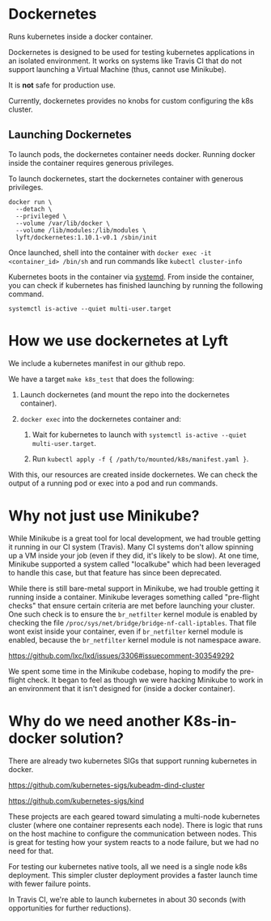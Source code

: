 # Dockernetes

Runs kubernetes inside a docker container.

Dockernetes is designed to be used for testing kubernetes applications in an isolated environment. It works on systems like Travis CI that do not support launching a Virtual Machine (thus, cannot use Minikube).

It is **not** safe for production use.

Currently, dockernetes provides no knobs for custom configuring the k8s cluster.

## Launching Dockernetes

To launch pods, the dockernetes container needs docker. Running docker inside the container requires generous privileges. 

To launch dockernetes, start the dockernetes container with generous privileges.

```
docker run \
  --detach \
  --privileged \
  --volume /var/lib/docker \
  --volume /lib/modules:/lib/modules \
  lyft/dockernetes:1.10.1-v0.1 /sbin/init
```

Once launched, shell into the container with `docker exec -it <container_id> /bin/sh` and run commands like ``kubectl cluster-info``  

Kubernetes boots in the container via [systemd](https://www.freedesktop.org/wiki/Software/systemd/). From inside the container, you can check if kubernetes has finished launching by running the following command.

``systemctl is-active --quiet multi-user.target``

# How we use dockernetes at Lyft

We include a kubernetes manifest in our github repo.

We have a target `make k8s_test` that does the following:

  1. Launch dockernetes (and mount the repo into the dockernetes container).

  1. `docker exec` into the dockernetes container and:

     1. Wait for kubernetes to launch with `systemctl is-active --quiet multi-user.target`.

     1. Run `kubectl apply -f { /path/to/mounted/k8s/manifest.yaml }`.

With this, our resources are created inside dockernetes. We can check the output of a running pod or exec into a pod and run commands. 

# Why not just use Minikube?

While Minikube is a great tool for local development, we had trouble getting it running in our CI system (Travis). Many CI systems don't allow spinning up a VM inside your job (even if they did, it's likely to be slow). At one time, Minikube supported a system called "localkube" which had been leveraged to handle this case, but that feature has since been deprecated.

While there is still bare-metal support in Minikube, we had trouble getting it running inside a container. Minikube leverages something called "pre-flight checks" that ensure certain criteria are met before launching your cluster. One such check is to ensure the ``br_netfilter`` kernel module is enabled by checking the file ``/proc/sys/net/bridge/bridge-nf-call-iptables``. That file wont exist inside your container, even if ``br_netfilter`` kernel module is enabled, because the ``br_netfilter`` kernel module is not namespace aware. 

https://github.com/lxc/lxd/issues/3306#issuecomment-303549292

We spent some time in the Minikube codebase, hoping to modify the pre-flight check. It began to feel as though we were hacking Minikube to work in an environment that it isn't designed for (inside a docker container).

# Why do we need another K8s-in-docker solution?

There are already two kubernetes SIGs that support running kubernetes in docker.

https://github.com/kubernetes-sigs/kubeadm-dind-cluster

https://github.com/kubernetes-sigs/kind

These projects are each geared toward simulating a multi-node kubernetes cluster (where one container represents each node). There is logic that runs on the host machine to configure the communication between nodes. This is great for testing how your system reacts to a node failure, but we had no need for that.

For testing our kubernetes native tools, all we need is a single node k8s deployment. This simpler cluster deployment provides a faster launch time with fewer failure points.

In Travis CI, we're able to launch kubernetes in about 30 seconds (with opportunities for further reductions).
